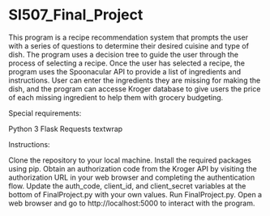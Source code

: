 # SI507_Final_Project

This program is a recipe recommendation system that prompts the user with a series of questions to determine their desired cuisine and type of dish. 
The program uses a decision tree to guide the user through the process of selecting a recipe. 
Once the user has selected a recipe, the program uses the Spoonacular API to provide a list of ingredients and instructions.
User can enter the ingredients they are missing for making the dish, and the program can accesse Kroger database to give users the price of each missing ingredient to help them with grocery budgeting.

Special requirements:

Python 3
Flask
Requests
textwrap 

Instructions:

Clone the repository to your local machine.
Install the required packages using pip.
Obtain an authorization code from the Kroger API by visiting the authorization URL in your web browser and completing the authentication flow.
Update the auth_code, client_id, and client_secret variables at the bottom of FinalProject.py with your own values.
Run FinalProject.py.
Open a web browser and go to http://localhost:5000 to interact with the program.
